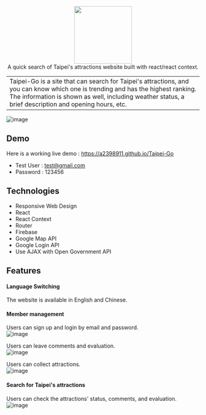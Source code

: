 <p align=center>
<img width="150" src="https://upload.cc/i1/2019/05/20/He3O08.png"/>
  <br/>
A quick search of Taipei's attractions website built with react/react context.<br/>
</p>

<table>
<tr>
<td>
  Taipei-Go is a site that can search for Taipei's attractions, and you can know which one is trending and has the highest ranking.
The information is shown as well, including weather status, a brief description and opening hours, etc.
</td>
</tr>
</table>

![image](https://upload.cc/i1/2019/05/20/0vLKFC.png)

## Demo

Here is a working live demo : https://a2398911.github.io/Taipei-Go
* Test User : test@gmail.com
* Password : 123456

## Technologies

- Responsive Web Design
- React
- React Context
- Router
- Firebase
- Google Map API
- Google Login API
- Use AJAX with Open Government API

## Features

#### Language Switching
The website is available in English and Chinese.
#### Member management
Users can sign up and login by email and password.<br/>
![image](https://upload.cc/i1/2019/05/20/fU2TN3.png) <br/>

Users can leave comments and evaluation.<br/>
![image](https://upload.cc/i1/2019/05/20/5xfMFS.png) <br/>

Users can collect attractions. <br/>
![image](https://upload.cc/i1/2019/05/20/0FdUJe.png) <br/>

#### Search for Taipei's attractions
Users can check the attractions' status, comments, and evaluation. <br/>
![image](https://upload.cc/i1/2019/05/21/uzbomO.png)
